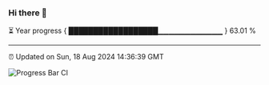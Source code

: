 ### Hi there 👋

⏳ Year progress { ██████████████████▁▁▁▁▁▁▁▁▁▁▁▁ } 63.01 %

---

⏰ Updated on Sun, 18 Aug 2024 14:36:39 GMT

![Progress Bar CI](https://github.com/IshwaranRudhara/GIT-ACTION/workflows/Progress%20Bar%20CI/badge.svg)
